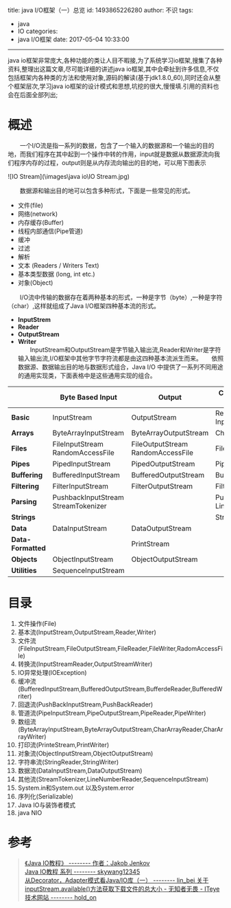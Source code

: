 title: java I/O框架（一）总览
id: 1493865226280
author: 不识
tags:
  - java
  - IO
categories:
  - java I/O框架
date: 2017-05-04 10:33:00
---
java io框架非常庞大,各种功能的类让人目不暇接,为了系统学习io框架,搜集了各种资料,整理出这篇文章,尽可能详细的讲述java io框架,其中会牵扯到许多信息,不仅包括框架内各种类的方法和使用对象,源码的解读(基于jdk1.8.0\_60),同时还会从整个框架层次,学习java io框架的设计模式和思想,坑挖的很大,慢慢填.引用的资料也会在后面全部列出;

<!-- more -->

# 概述  
　　一个I/O流是指一系列的数据，包含了一个输入的数据源和一个输出的目的地，而我们程序在其中起到一个操作中转的作用，input就是数据从数据源流向我们程序内存的过程，output则是从内存流向输出的目的地，可以用下图表示

![IO Stream](\images\java io\IO Stream.jpg)

　　数据源和输出目的地可以包含多种形式，下面是一些常见的形式。

- 文件(file)
- 网络(network)
- 内存缓存(Buffer)
- 线程内部通信(Pipe管道)
- 缓冲
- 过滤
- 解析
- 文本 (Readers / Writers Text)
- 基本类型数据 (long, int etc.)
- 对象(Object)

　　I/O流中传输的数据存在着两种基本的形式，一种是字节（byte）,一种是字符（char）,这样就组成了Java I/O框架四种基本流的形式。
- **InputStrem**
- **Reader**
- **OutputStream**
- **Writer**  
　　InputStream和OutputStream是字节输入输出流,Reader和Writer是字符输入输出流,I/O框架中其他字节字符流都是由这四种基本流派生而来。
 　 依照数据源、数据输出目的地与数据形式组合，Java I/O 中提供了一系列不同用途的通用实现类，下面表格中是这些通用实现的组合。
   
||Byte Based Input|Output|Character Based Input|Output|  
|--|---|---|--|---|
|**Basic**|InputStream|OutputStream|Reader InputStreamReader|Writer OutputStreamWriter|
|**Arrays**|ByteArrayInputStream|ByteArrayOutputStream|CharArrayReader|CharArrayWriter|
|**Files**|FileInputStream RandomAccessFile|FileOutputStream RandomAccessFile|FileReader|FileWriter|
|**Pipes**|PipedInputStream|PipedOutputStream|PipedReader|PipedWriter|
|**Buffering**|BufferedInputStream|BufferedOutputStream|BufferedReader|BufferedWriter|
|**Filtering**|FilterInputStream|FilterOutputStream|FilterReader|FilterWriter|
|**Parsing**|PushbackInputStream StreamTokenizer||PushbackReader LinenumberReader||
|**Strings**|||StringReader|StringWriter|
|**Data**|DataInputStream|DataOutputStream|||
|**Data-Formatted**||PrintStream||PrinrWriter|
|**Objects**|ObjectInputStream|ObjectOutputStream|||
 |**Utilities**|SequenceInputStream|||||

# 目录
 
1. 文件操作(File)
2. 基本流(InputStream,OutputStream,Reader,Writer)
3. 文件流(FileInputStream,FileOutputStream,FileReader,FileWriter,RadomAccessFile)
4. 转换流(InputStreamReader,OutputStreamWriter)
5. IO异常处理(IOException)
6. 缓冲流(BufferedInputStream,BufferedOutputStream,BufferdeReader,BufferedWriter)
7. 回退流(PushBackInputStream,PushBackReader)
8. 管道流(PipeInputStream,PipeOutputStream,PipeReader,PipeWriter)
3. 数组流(ByteArrayInputStream,ByteArrayOutputStream,CharArrayReader,CharArrayWriter)
10. 打印流(PrinteStream,PrintWriter)
11. 对象流(ObjectInputStream,ObjectOutputStream)
12. 字符串流(StringReader,StringWriter)
13. 数据流(DataInputStream,DataOutputStream)
14. 其他流(StreamTokenizer,LineNumberReader,SequenceInputStream)
15. System.in和System.out 以及System.error
15. 序列化(Serializable)
16. Java IO与装饰者模式
17. java NIO

# 参考
>[《Java IO教程》   --------  作者：Jakob Jenkov](http://tutorials.jenkov.com/java-io/outputstream.html)  
>[Java IO教程 系列  --------  skywang12345](http://www.cnblogs.com/skywang12345/p/io_01.html)  
>[从Decorator，Adapter模式看Java/IO库（一）    --------  lin_bei ](http://blog.csdn.net/lin_bei/article/details/1067506) 
>[关于inputStream.available()方法获取下载文件的总大小 - 无知者无畏 - ITeye技术网站       -------- hold_on ](http://hold-on.iteye.com/blog/1017449) 
